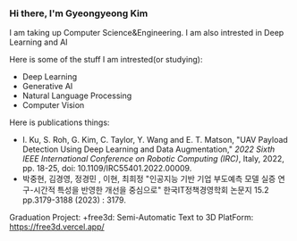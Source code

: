 ### Hi there, I'm Gyeongyeong Kim

I am taking up Computer Science&Engineering. I am also intrested in Deep Learning and AI

Here is some of the stuff I am intrested(or studying):
+ Deep Learning
+ Generative AI
+ Natural Language Processing
+ Computer Vision

Here is publications things:
+ I. Ku, S. Roh, G. Kim, C. Taylor, Y. Wang and E. T. Matson, "UAV Payload Detection Using Deep Learning and Data Augmentation," *2022 Sixth IEEE International Conference on Robotic Computing (IRC)*, Italy, 2022, pp. 18-25, doi: 10.1109/IRC55401.2022.00009.
+ 박중현, 김경영, 정경민 , 이현, 최희정 "인공지능 기반 기업 부도예측 모델 실증 연구-시간적 특성을 반영한 개선을 중심으로" 한국IT정책경영학회 논문지 15.2 pp.3179-3188 (2023) : 3179.

Graduation Project:
+free3d: Semi-Automatic Text to 3D PlatForm: https://free3d.vercel.app/
